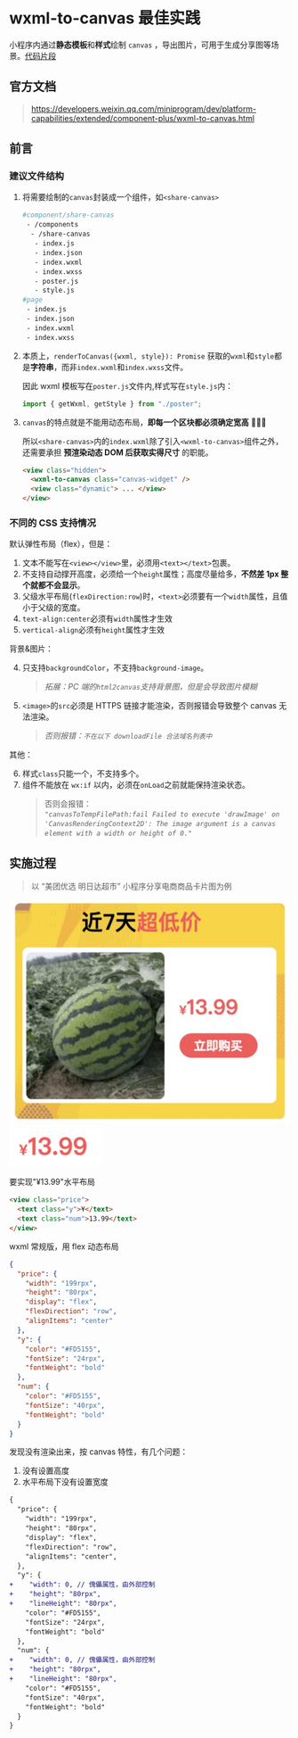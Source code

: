 # wxml-to-canvas 最佳实践

小程序内通过**静态模板**和**样式**绘制 `canvas` ，导出图片，可用于生成分享图等场景。[代码片段]()

## 官方文档

> https://developers.weixin.qq.com/miniprogram/dev/platform-capabilities/extended/component-plus/wxml-to-canvas.html

## 前言

### 建议文件结构

 1. 将需要绘制的`canvas`封装成一个组件，如`<share-canvas>`

    ```bash
    #component/share-canvas
     - /components
      - /share-canvas
       - index.js
       - index.json
       - index.wxml
       - index.wxss
       - poster.js
       - style.js
    #page
     - index.js
     - index.json
     - index.wxml
     - index.wxss
    ```

 2. 本质上，`renderToCanvas({wxml, style}): Promise` 获取的`wxml`和`style`都是**字符串**，而非`index.wxml`和`index.wxss`文件。

    因此 wxml 模板写在`poster.js`文件内,样式写在`style.js`内：

    ```js
    import { getWxml, getStyle } from "./poster";
    ```

 3. `canvas`的特点就是不能用动态布局，**即每一个区块都必须确定宽高** 🚩🚩🚩

    所以`<share-canvas>`内的`index.wxml`除了引入`<wxml-to-canvas>`组件之外，
    <br/>还需要承担 **预渲染动态 DOM 后获取实得尺寸** 的职能。

    ```html
    <view class="hidden">
      <wxml-to-canvas class="canvas-widget" />
      <view class="dynamic"> ... </view>
    </view>
    ```

### 不同的 CSS 支持情况

默认弹性布局（flex），但是：

 1. 文本不能写在`<view></view>`里，必须用`<text></text>`包裹。
 2. 不支持自动撑开高度，必须给一个`height`属性；高度尽量给多，**不然差 1px 整个就都不会显示**。
 3. 父级水平布局(`flexDirection:row`)时，`<text>`必须要有一个`width`属性，且值小于父级的宽度。
 4. `text-align:center`必须有`width`属性才生效
 5. `vertical-align`必须有`height`属性才生效

背景&图片：

 4. 只支持`backgroundColor`，不支持`background-image`。

    > _拓展：PC 端的`html2canvas`支持背景图，但是会导致图片模糊_

 5. `<image>`的`src`必须是 HTTPS 链接才能渲染，否则报错会导致整个 canvas 无法渲染。
    > _否则报错：`不在以下 downloadFile 合法域名列表中`_

其他：

 6. 样式`class`只能一个，不支持多个。
 7. 组件不能放在 `wx:if` 以内，必须在`onLoad`之前就能保持渲染状态。
    > 否则会报错：
    > <br/>_`"canvasToTempFilePath:fail Failed to execute 'drawImage' on 'CanvasRenderingContext2D': The image argument is a canvas element with a width or height of 0."`_

## 实施过程

> 以 “美团优选 明日达超市” 小程序分享电商商品卡片图为例

<img src="preview.jpg" />
<br/>
<img src="img.png" />

要实现"¥13.99"水平布局

```html
<view class="price">
  <text class="y">¥</text>
  <text class="num">13.99</text>
</view>
```

wxml 常规版，用 flex 动态布局

```json
{
  "price": {
    "width": "199rpx",
    "height": "80rpx",
    "display": "flex",
    "flexDirection": "row",
    "alignItems": "center"
  },
  "y": {
    "color": "#FD5155",
    "fontSize": "24rpx",
    "fontWeight": "bold"
  },
  "num": {
    "color": "#FD5155",
    "fontSize": "40rpx",
    "fontWeight": "bold"
  }
}
```

发现没有渲染出来，按 canvas 特性，有几个问题：

1. 没有设置高度
2. 水平布局下没有设置宽度

```diff
{
  "price": {
    "width": "199rpx",
    "height": "80rpx",
    "display": "flex",
    "flexDirection": "row",
    "alignItems": "center",
  },
  "y": {
+    "width": 0, // 傀儡属性，由外部控制
+    "height": "80rpx",
+    "lineHeight": "80rpx",
    "color": "#FD5155",
    "fontSize": "24rpx",
    "fontWeight": "bold"
  },
  "num": {
+    "width": 0, // 傀儡属性，由外部控制
+    "height": "80rpx",
+    "lineHeight": "80rpx",
    "color": "#FD5155",
    "fontSize": "40rpx",
    "fontWeight": "bold"
  }
}
```
